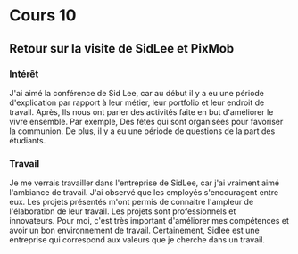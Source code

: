 # Cours 10
## Retour sur la visite de SidLee et PixMob

### Intérêt
J'ai aimé la conférence de Sid Lee, car au début il y a eu une période d'explication par rapport à leur métier, leur portfolio et leur endroit de travail. Après, Ils nous ont parler des activités faite en but d'améliorer le vivre ensemble. Par exemple, Des fêtes qui sont organisées pour favoriser la communion. De plus, il y a eu une période de questions de la part des étudiants. 

### Travail
Je me verrais travailler dans l'entreprise de SidLee, car j'ai vraiment aimé l'ambiance de travail. J'ai observé que les employés s'encouragent entre eux. Les projets présentés m'ont permis de connaitre l'ampleur de l'élaboration de leur travail. Les projets sont professionnels et innovateurs. Pour moi, c'est très important d'améliorer mes compétences et avoir un bon environnement de travail. Certainement, Sidlee est une entreprise qui correspond aux valeurs que je cherche dans un travail.

